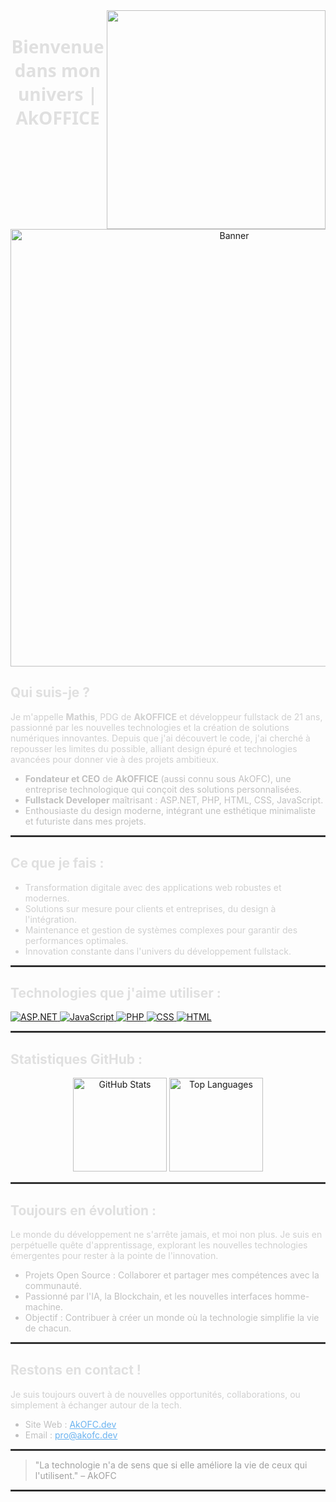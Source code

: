 <div align="center">
  <a href="https://discord.com/users/379954079553552386">
    <img align="right" width="350" src="https://lanyard.kyrie25.me/api/379954079553552386?bannerFilter=brightness(0.8)%20blur(2px)&decoration=true&useDisplayName=true" />
  </a>
</div>

<h1 align="center" style="color: #e0e0e0; font-family: 'Segoe UI', Tahoma, Geneva, Verdana, sans-serif;">
  <i class="fas fa-code"></i> Bienvenue dans mon univers | AkOFFICE
</h1>

<div align="center">
  <img src="https://i.pinimg.com/originals/80/6e/de/806ede5583f088c6bdb788bf867f8064.gif" width="700" alt="Banner" />
</div>

<h2 align="left" style="color: #e0e0e0;">Qui suis-je ?</h2>
<p align="left" style="color: #d0d0d0;">
  Je m'appelle <strong>Mathis</strong>, PDG de <strong>AkOFFICE</strong> et développeur fullstack de 21 ans, passionné par les nouvelles technologies et la création de solutions numériques innovantes. Depuis que j'ai découvert le code, j'ai cherché à repousser les limites du possible, alliant design épuré et technologies avancées pour donner vie à des projets ambitieux.
</p>

<ul align="left" style="color: #c0c0c0;">
  <li><i class="fas fa-briefcase"></i> <strong>Fondateur et CEO</strong> de <strong>AkOFFICE</strong> (aussi connu sous AkOFC), une entreprise technologique qui conçoit des solutions personnalisées.</li>
  <li><i class="fas fa-code"></i> <strong>Fullstack Developer</strong> maîtrisant : ASP.NET, PHP, HTML, CSS, JavaScript.</li>
  <li><i class="fas fa-paint-brush"></i> Enthousiaste du design moderne, intégrant une esthétique minimaliste et futuriste dans mes projets.</li>
</ul>

<hr style="border: 1px solid #444;" />

<h2 align="left" style="color: #e0e0e0;">Ce que je fais :</h2>
<ul align="left" style="color: #d0d0d0;">
  <li><i class="fas fa-laptop-code"></i> Transformation digitale avec des applications web robustes et modernes.</li>
  <li><i class="fas fa-cogs"></i> Solutions sur mesure pour clients et entreprises, du design à l'intégration.</li>
  <li><i class="fas fa-server"></i> Maintenance et gestion de systèmes complexes pour garantir des performances optimales.</li>
  <li><i class="fas fa-rocket"></i> Innovation constante dans l'univers du développement fullstack.</li>
</ul>

<hr style="border: 1px solid #444;" />

<h2 align="left" style="color: #e0e0e0;">Technologies que j'aime utiliser :</h2>
<p align="left" style="color: #d0d0d0;">
  <a href="https://dotnet.microsoft.com/apps/aspnet">
    <img src="https://img.shields.io/badge/ASP.NET-%2320232a.svg?style=for-the-badge&logo=dotnet&logoColor=white" alt="ASP.NET" />
  </a>
  <a href="https://developer.mozilla.org/fr/docs/Web/JavaScript">
    <img src="https://img.shields.io/badge/JavaScript-%23323330.svg?style=for-the-badge&logo=javascript&logoColor=%23F7DF1E" alt="JavaScript" />
  </a>
  <a href="https://www.php.net/">
    <img src="https://img.shields.io/badge/PHP-%23777BB4.svg?style=for-the-badge&logo=php&logoColor=white" alt="PHP" />
  </a>
  <a href="https://developer.mozilla.org/fr/docs/Web/CSS">
    <img src="https://img.shields.io/badge/CSS-%2301709A.svg?style=for-the-badge&logo=css3&logoColor=white" alt="CSS" />
  </a>
  <a href="https://developer.mozilla.org/fr/docs/Web/HTML">
    <img src="https://img.shields.io/badge/HTML-%23E34F26.svg?style=for-the-badge&logo=html5&logoColor=white" alt="HTML" />
  </a>
</p>

<hr style="border: 1px solid #444;" />

<h2 align="left" style="color: #e0e0e0;">Statistiques GitHub :</h2>
<div align="center">
  <img height="150em" src="https://github-readme-stats.vercel.app/api?username=AkaryOFC&show_icons=true&theme=radical&include_all_commits=true&count_private=true" alt="GitHub Stats" />
  <img height="150em" src="https://github-readme-stats.vercel.app/api/top-langs/?username=AkaryOFC&layout=compact&langs_count=7&theme=radical" alt="Top Languages" />
</div>

<hr style="border: 1px solid #444;" />

<h2 align="left" style="color: #e0e0e0;">Toujours en évolution :</h2>
<p align="left" style="color: #d0d0d0;">
  Le monde du développement ne s'arrête jamais, et moi non plus. Je suis en perpétuelle quête d'apprentissage, explorant les nouvelles technologies émergentes pour rester à la pointe de l'innovation.
</p>
<ul align="left" style="color: #c0c0c0;">
  <li><i class="fas fa-puzzle-piece"></i> Projets Open Source : Collaborer et partager mes compétences avec la communauté.</li>
  <li><i class="fas fa-robot"></i> Passionné par l'IA, la Blockchain, et les nouvelles interfaces homme-machine.</li>
  <li><i class="fas fa-globe"></i> Objectif : Contribuer à créer un monde où la technologie simplifie la vie de chacun.</li>
</ul>

<hr style="border: 1px solid #444;" />

<h2 align="left" style="color: #e0e0e0;">Restons en contact !</h2>
<p align="left" style="color: #d0d0d0;">
  Je suis toujours ouvert à de nouvelles opportunités, collaborations, ou simplement à échanger autour de la tech.
</p>
<ul align="left" style="color: #c0c0c0;">
  <li><i class="fas fa-globe"></i> Site Web : <a href="https://akofc.dev" style="color: #6bb3f0;">AkOFC.dev</a></li>
  <li><i class="fas fa-envelope"></i> Email : <a href="mailto:pro@akofc.dev" style="color: #6bb3f0;">pro@akofc.dev</a></li>
</ul>

<hr style="border: 1px solid #444;" />

<blockquote style="color: #a0a0a0;">"La technologie n'a de sens que si elle améliore la vie de ceux qui l'utilisent." – AkOFC</blockquote>

<hr style="border: 1px solid #444;" />
